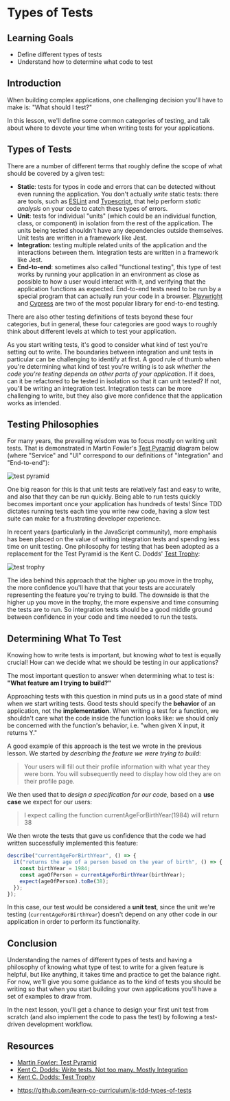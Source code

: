 # Types of Tests

## Learning Goals

- Define different types of tests
- Understand how to determine what code to test

## Introduction

When building complex applications, one challenging decision you'll have to make
is: "What should I test?"

In this lesson, we'll define some common categories of testing, and talk about
where to devote your time when writing tests for your applications.

## Types of Tests

There are a number of different terms that roughly define the scope of what
should be covered by a given test:

- **Static**: tests for typos in code and errors that can be detected without
  even running the application. You don't actually _write_ static tests: there
  are tools, such as [ESLint][eslint] and [Typescript][typescript], that help
  perform _static analysis_ on your code to catch these types of errors.
- **Unit**: tests for individual "units" (which could be an individual function,
  class, or component) in isolation from the rest of the application. The units
  being tested shouldn't have any dependencies outside themselves. Unit tests
  are written in a framework like Jest.
- **Integration**: testing multiple related units of the application and the
  interactions between them. Integration tests are written in a framework like
  Jest.
- **End-to-end**: sometimes also called "functional testing", this type of test
  works by running your application in an environment as close as possible to
  how a user would interact with it, and verifying that the application
  functions as expected. End-to-end tests need to be run by a special program
  that can actually run your code in a browser. [Playwright][playwright] and
  [Cypress][cypress] are two of the most popular library for end-to-end testing.

There are also other testing definitions of tests beyond these four categories,
but in general, these four categories are good ways to roughly think about
different levels at which to test your application.

As you start writing tests, it's good to consider what kind of test you're
setting out to write. The boundaries between integration and unit tests in
particular can be challenging to identify at first. A good rule of thumb when
you're determining what kind of test you're writing is to ask _whether the code
you're testing depends on other parts of your application_. If it does, can it
be refactored to be tested in isolation so that it can unit tested? If not,
you'll be writing an integration test. Integration tests can be more challenging
to write, but they also give more confidence that the application works as
intended.

## Testing Philosophies

For many years, the prevailing wisdom was to focus mostly on writing unit tests.
That is demonstrated in Martin Fowler's [Test Pyramid][test pyramid] diagram
below (where "Service" and "UI" correspond to our definitions of "Integration"
and "End-to-end"):

![test pyramid](https://curriculum-content.s3.amazonaws.com/phase-2/react-tdd-unit-tests/test-pyramid.png "Test Pyramid, from Martin Fowler: https://martinfowler.com/bliki/TestPyramid.html")

One big reason for this is that unit tests are relatively fast and easy to
write, and also that they can be run quickly. Being able to run tests quickly
becomes important once your application has hundreds of tests! Since TDD
dictates running tests each time you write new code, having a slow test suite
can make for a frustrating developer experience.

In recent years (particularly in the JavaScript community), more emphasis has
been placed on the value of writing integration tests and spending less time on
unit testing. One philosophy for testing that has been adopted as a replacement
for the Test Pyramid is the Kent C. Dodds' [Test Trophy][test trophy]:

![test trophy](https://curriculum-content.s3.amazonaws.com/phase-2/react-tdd-unit-tests/test-trophy.jpeg "Test Trophy, Kent C. Dodds: https://kentcdodds.com/blog/the-testing-trophy-and-testing-classifications")

The idea behind this approach that the higher up you move in the trophy, the
more confidence you'll have that that your tests are accurately representing the
feature you're trying to build. The downside is that the higher up you move in
the trophy, the more expensive and time consuming the tests are to run. So
integration tests should be a good middle ground between confidence in your code
and time needed to run the tests.

## Determining What To Test

Knowing how to write tests is important, but knowing _what_ to test is equally
crucial! How can we decide what we should be testing in our applications?

The most important question to answer when determining what to test is: **"What
feature am I trying to build?"**

Approaching tests with this question in mind puts us in a good state of mind
when we start writing tests. Good tests should specify the **behavior** of an
application, not the **implementation**. When writing a test for a function, we
shouldn't care what the code inside the function looks like: we should only be
concerned with the function's behavior, i.e. "when given X input, it returns Y."

A good example of this approach is the test we wrote in the previous lesson. We
started by _describing the feature we were trying to build_:

> Your users will fill out their profile information with what year they were
> born. You will subsequently need to display how old they are on their profile
> page.

We then used that to _design a specification for our code_, based on a **use
case** we expect for our users:

> I expect calling the function currentAgeForBirthYear(1984) will return 38

We then wrote the tests that gave us confidence that the code we had written
successfully implemented this feature:

```js
describe("currentAgeForBirthYear", () => {
  it("returns the age of a person based on the year of birth", () => {
    const birthYear = 1984;
    const ageOfPerson = currentAgeForBirthYear(birthYear);
    expect(ageOfPerson).toBe(38);
  });
});
```

In this case, our test would be considered a **unit test**, since the unit we're
testing (`currentAgeForBirthYear`) doesn't depend on any other code in our
application in order to perform its functionality.

## Conclusion

Understanding the names of different types of tests and having a philosophy of
knowing what type of test to write for a given feature is helpful, but like
anything, it takes time and practice to get the balance right. For now, we'll
give you some guidance as to the kind of tests you should be writing so that
when you start building your own applications you'll have a set of examples to
draw from.

In the next lesson, you'll get a chance to design your first unit test from
scratch (and also implement the code to pass the test) by following a
test-driven development workflow.

## Resources

- [Martin Fowler: Test Pyramid][test pyramid]
- [Kent C. Dodds: Write tests. Not too many. Mostly Integration][write tests]
- [Kent C. Dodds: Test Trophy][test trophy]

[test pyramid]: https://martinfowler.com/bliki/TestPyramid.html
[write tests]: https://kentcdodds.com/blog/write-tests
[test trophy]:
  https://kentcdodds.com/blog/the-testing-trophy-and-testing-classifications
[eslint]: https://eslint.org/
[typescript]: https://www.typescriptlang.org/
[playwright]: https://playwright.dev/
[cypress]: https://www.cypress.io/

- https://github.com/learn-co-curriculum/js-tdd-types-of-tests
